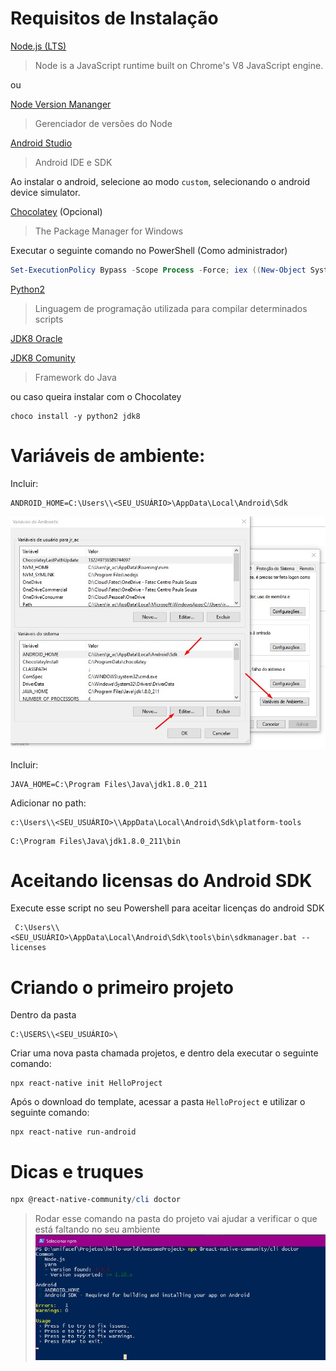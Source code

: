 # Requisitos de Instalação


[Node.js (LTS)](https://nodejs.org/en/download/)
> Node is a JavaScript runtime built on Chrome's V8 JavaScript engine. 

ou 

[Node Version Mananger](https://github.com/coreybutler/nvm-windows/releases/download/1.1.7/nvm-setup.zip)
> Gerenciador de versões do Node

[Android Studio](https://developer.android.com/studio)
> Android IDE e  SDK

Ao instalar o android, selecione ao modo `custom`, selecionando o android device simulator.

[Chocolatey](https://chocolatey.org/) (Opcional)
> The Package Manager for Windows

Executar o seguinte comando no PowerShell (Como administrador)
```powershell
Set-ExecutionPolicy Bypass -Scope Process -Force; iex ((New-Object System.Net.WebClient).DownloadString('https://chocolatey.org/install.ps1'))
```

[Python2](https://www.python.org/ftp/python/2.7.2/python-2.7.2.amd64.msi)
> Linguagem de programação utilizada para compilar determinados scripts

[JDK8 Oracle](https://www.oracle.com/technetwork/pt/java/javase/downloads/jdk8-downloads-2133151.html)

[JDK8 Comunity](https://mega.nz/#F!EolCyShY!D0QUZdcafG1mUXbqWywFsg)
> Framework do Java

ou caso queira instalar com o Chocolatey
```
choco install -y python2 jdk8
```

# Variáveis de ambiente:

Incluir:

```
ANDROID_HOME=C:\Users\\<SEU_USUÁRIO>\AppData\Local\Android\Sdk
```

![android-home](./images/env.jpg)

Incluir:
```
JAVA_HOME=C:\Program Files\Java\jdk1.8.0_211
```

Adicionar no path:

```
c:\Users\\<SEU_USUÁRIO>\\AppData\Local\Android\Sdk\platform-tools
```

```
C:\Program Files\Java\jdk1.8.0_211\bin
```

# Aceitando licensas do Android SDK

Execute esse script no seu Powershell para aceitar licenças do android SDK

```
 C:\Users\\<SEU_USUÁRIO>\AppData\Local\Android\Sdk\tools\bin\sdkmanager.bat --licenses
```

# Criando o primeiro projeto

Dentro da pasta 

```
C:\USERS\\<SEU_USUÁRIO>\
```

Criar uma nova pasta chamada projetos, e dentro dela executar o seguinte comando:

```
npx react-native init HelloProject
```

Após o download do template, acessar a pasta `HelloProject` e utilizar o seguinte comando:

```
npx react-native run-android
```

# Dicas e truques

```powershell
npx @react-native-community/cli doctor
```

> Rodar esse comando na pasta do projeto vai ajudar a verificar o que está faltando no seu ambiente
![android-home](./images/doctor.jpg)
